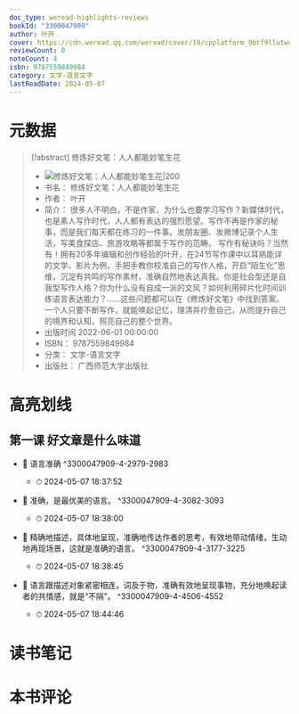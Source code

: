 ```yaml
---
doc_type: weread-highlights-reviews
bookId: "3300047909"
author: 叶开
cover: https://cdn.weread.qq.com/weread/cover/19/cpplatform_9btf9llutwerfkcynn1is5/t7_cpplatform_9btf9llutwerfkcynn1is51675850832.jpg
reviewCount: 0
noteCount: 4
isbn: 9787559849984
category: 文学-语言文字
lastReadDate: 2024-05-07
---
```

# 元数据
> [!abstract] 修炼好文笔：人人都能妙笔生花
> - ![ 修炼好文笔：人人都能妙笔生花|200](https://cdn.weread.qq.com/weread/cover/19/cpplatform_9btf9llutwerfkcynn1is5/t7_cpplatform_9btf9llutwerfkcynn1is51675850832.jpg)
> - 书名： 修炼好文笔：人人都能妙笔生花
> - 作者： 叶开
> - 简介： 很多人不明白，不是作家，为什么也要学习写作？新媒体时代，也是素人写作时代，人人都有表达的强烈愿望。写作不再是作家的秘事，而是我们每天都在练习的一件事。发朋友圈、发微博记录个人生活，写美食探店、旅游攻略等都属于写作的范畴。
写作有秘诀吗？当然有！拥有20多年编辑和创作经验的叶开，在24节写作课中以耳熟能详的文学、影片为例，手把手教你校准自己的写作人格，开启“陌生化”思维，沉淀有共鸣的写作素材，准确自然地表达真我。你是社会型还是自我型写作人格？你为什么没有自成一派的文风？如何利用碎片化时间训练语言表达能力？……这些问题都可以在《修炼好文笔》中找到答案。
一个人只要不断写作，就能唤起记忆，理清并疗愈自己，从而提升自己的境界和认知，照亮自己的整个世界。
> - 出版时间 2022-06-01 00:00:00
> - ISBN： 9787559849984
> - 分类： 文学-语言文字
> - 出版社： 广西师范大学出版社

# 高亮划线

## 第一课 好文章是什么味道


- 📌 语言准确 ^3300047909-4-2979-2983
    - ⏱ 2024-05-07 18:37:52 

- 📌 准确，是最优美的语言。 ^3300047909-4-3082-3093
    - ⏱ 2024-05-07 18:38:00 

- 📌 精确地描述，具体地呈现，准确地传达作者的思考，有效地带动情绪，生动地再现场景，这就是准确的语言。 ^3300047909-4-3177-3225
    - ⏱ 2024-05-07 18:38:45 

- 📌 语言跟描述对象紧密相连，词及于物，准确有效地呈现事物，充分地唤起读者的共情感，就是“不隔”。 ^3300047909-4-4506-4552
    - ⏱ 2024-05-07 18:44:46 
# 读书笔记

# 本书评论
